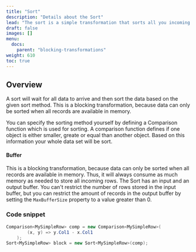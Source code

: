 ```yaml
---
title: "Sort"
description: "Details about the Sort"
lead: "The sort is a simple transformation that sorts all you incoming data."
draft: false
images: []
menu:
  docs:
    parent: "blocking-transformations"
weight: 610
toc: true
---
```


## Overview

A sort will wait for all data to arrive and then sort the data based on the given sort method. This is a blocking transformation, because data can only be sorted when all records are available in memory.

You can specify the sorting method yourself by defining a Comparison function which is used for sorting. A comparison function defines if one object is either smaller, greate or equal than another object. Based on this information your whole data set will be sort.

#### Buffer

This is a blocking transformation, because data can only be sorted when all records are available in memory. Thus, it will always consume as much memory as needed to store all incoming rows. The Sort has an input and an output buffer. You can't restrict the number of rows stored in the input buffer, but you can restrict the amount of records in the output buffer by setting the `MaxBufferSize` property to a value greater than 0.

### Code snippet

```C#
Comparison<MySimpleRow> comp = new Comparison<MySimpleRow>(
        (x, y) => y.Col1 - x.Col1
    );
Sort<MySimpleRow> block = new Sort<MySimpleRow>(comp);
```


